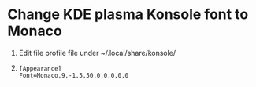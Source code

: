 # Change KDE plasma Konsole font to Monaco

1. Edit file profile file under ~/.local/share/konsole/<profile>

2. ```
   [Appearance]
   Font=Monaco,9,-1,5,50,0,0,0,0,0
   ```

